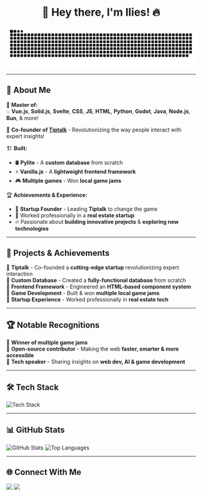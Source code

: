 <h1 align="center">🚀 Hey there, I'm Ilies! 🔥</h1>

<p>
  <img src="https://raw.githubusercontent.com/Platane/snk/output/github-contribution-grid-snake.svg" alt="GitHub Snake Animation">
</p>

---

## 🌟 About Me  

🎨 **Master of:**  
💡 **Vue.js**, **Solid.js**, **Svelte**, **CSS**, **JS**, **HTML**, **Python**, **Godot**, **Java**, **Node.js**, **Bun**, & more!  

🏢 **Co-founder of [Tiptalk](#)** - Revolutionizing the way people interact with expert insights!  

🏗️ **Built:**  
- 🛢 **Pylite** - A **custom database** from scratch  
- ⚡ **Vanilla.js** - A **lightweight frontend framework**  
- 🎮 **Multiple games** - Won **local game jams**  

🏆 **Achievements & Experience:**  
- 🚀 **Startup Founder** - Leading **Tiptalk** to change the game  
- 💼 Worked professionally in a **real estate startup**  
- 🔥 Passionate about **building innovative projects** & **exploring new technologies**  

---

## 🚀 Projects & Achievements  

🔹 **Tiptalk** - Co-founded a **cutting-edge startup** revolutionizing expert interaction  
🔹 **Custom Database** - Created a **fully-functional database** from scratch  
🔹 **Frontend Framework** - Engineered an **HTML-based component system**  
🔹 **Game Development** - Built & won **multiple local game jams**  
🔹 **Startup Experience** - Worked professionally in **real estate tech**  

---

## 🏆 Notable Recognitions  

🏅 **Winner of multiple game jams**  
📜 **Open-source contributor** - Making the web **faster, smarter & more accessible**  
🧠 **Tech speaker** - Sharing insights on **web dev, AI & game development**  

---

## 🛠 Tech Stack  

<p>
  <img src="https://skillicons.dev/icons?i=ts,html,css,js,svelte,solidjs,python,java,c,cpp,cs,kotlin,nodejs,bun,sqlite,mongodb,postgresql,godot,git,linux,vue,nuxt,express,threejs,bootstrap,tailwind,md,bash,react,arduino" alt="Tech Stack">
</p>

---

## 📊 GitHub Stats  

<p>
  <img src="https://github-readme-stats.vercel.app/api?username=iliesw&show_icons=true&theme=tokyonight" height="165" alt="GitHub Stats">
  <img src="https://github-readme-stats.vercel.app/api/top-langs/?username=iliesw&layout=compact&theme=tokyonight" height="165" alt="Top Languages">
</p>

---

## 🌐 Connect With Me  

<p>
  <a href="https://github.com/ilify"><img src="https://img.shields.io/badge/GitHub-171515?style=for-the-badge&logo=github&logoColor=white"></a>
  <a href="mailto:iliesmraihia@gmail.com"><img src="https://img.shields.io/badge/Email-EA4335?style=for-the-badge&logo=gmail&logoColor=white"></a>
</p>
